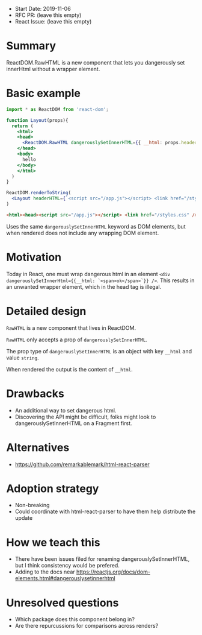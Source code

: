 - Start Date: 2019-11-06
- RFC PR: (leave this empty)
- React Issue: (leave this empty)

# Summary

ReactDOM.RawHTML is a new component that lets you dangerously set innerHtml without a wrapper element.

# Basic example

```jsx
import * as ReactDOM from 'react-dom';

function Layout(props){
  return (
    <html>
    <head>
      <ReactDOM.RawHTML dangerouslySetInnerHTML={{ __html: props.headerHTML }} />
    </head>
    <body>
      hello
    </body>
    </html>
  )
}

ReactDOM.renderToString(
  <Layout headerHTML={`<script src="/app.js"></script> <link href="/styles.css" />`} />
)
```

```html
<html><head><script src="/app.js"></script> <link href="/styles.css" /></head><body>hello</body></html>
```

Uses the same `dangerouslySetInnerHTML` keyword as DOM elements, but when rendered does not include any wrapping DOM element.

# Motivation

Today in React, one must wrap dangerous html in an element ```<div dangerouslySetInnerHtml={{__html: `<span>ok</span>`}} />```. 
This results in an unwanted wrapper element, which in the head tag is illegal.


# Detailed design

`RawHTML` is a new component that lives in ReactDOM.

`RawHTML` only accepts a prop of `dangerouslySetInnerHTML`.

The prop type of `dangerouslySetInnerHTML` is an object with key `__html` and value `string`.

When rendered the output is the content of `__html`.


# Drawbacks

- An additional way to set dangerous html.
- Discovering the API might be difficult, folks might look to dangerouslySetInnerHTML on a Fragment first.


# Alternatives

- https://github.com/remarkablemark/html-react-parser


# Adoption strategy

- Non-breaking
- Could coordinate with html-react-parser to have them help distribute the update


# How we teach this

- There have been issues filed for renaming dangerouslySetInnerHTML, but I think consistency would be prefered.
- Adding to the docs near https://reactjs.org/docs/dom-elements.html#dangerouslysetinnerhtml


# Unresolved questions

- Which package does this component belong in?
- Are there repurcussions for comparisons across renders? 

